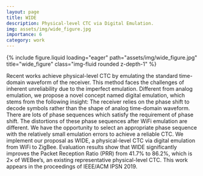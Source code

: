 ```yaml
---
layout: page
title: WIDE
description: Physical-level CTC via Digital Emulation.
img: assets/img/wide_figure.jpg
importance: 6
category: work
---
```


<div class="row">
    <div class="col-sm mt-3 mt-md-0">
        {% include figure.liquid loading="eager" path="assets/img/wide_figure.jpg" title="wide_figure" class="img-fluid rounded z-depth-1" %}
    </div>
</div>

Recent works achieve physical-level CTC by emulating the standard time-domain waveform of the receiver. This method faces the challenges of inherent unreliability due to the imperfect emulation. Different from analog emulation, we propose a novel concept named digital emulation, which stems from the following insight: The receiver relies on the phase shift to decode symbols rather than the shape of analog time-domain waveform. There are lots of phase sequences which satisfy the requirement of phase shift. The distortions of these phase sequences after WiFi emulation are different. We have the opportunity to select an appropriate phase sequence with the relatively small emulation errors to achieve a reliable CTC. We implement our proposal as WIDE, a physical-level CTC via digital emulation from WiFi to ZigBee. Evaluation results show that WIDE significantly improves the Packet Reception Ratio (PRR) from 41.7% to 86.2%, which is 2× of WEBee’s, an existing representative physical-level CTC. This work appears in the proceedings of IEEE/ACM IPSN 2019.
